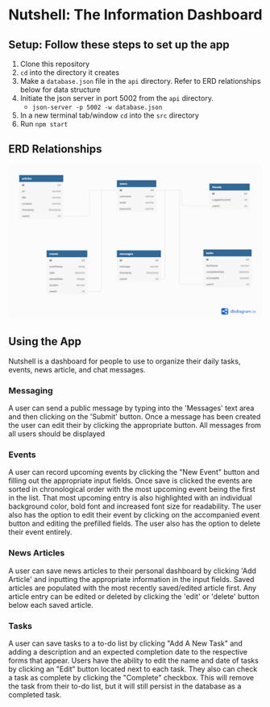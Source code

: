 # Nutshell: The Information Dashboard

## Setup: Follow these steps to set up the app

1. Clone this repository
2. `cd` into the directory it creates
3. Make a `database.json` file in the `api` directory. Refer to ERD relationships below for data structure
4. Initiate the json server in port 5002 from the `api` directory.
    * `json-server -p 5002 -w database.json`
4. In a new terminal tab/window `cd` into the `src` directory
5. Run `npm start`

## ERD Relationships

![nutshell ERD](./Nutshell_ERD.png)

## Using the App

Nutshell is a dashboard for people to use to organize their daily tasks, events, news article, and chat messages.

### Messaging
A user can send a public message by typing into the 'Messages' text area and then clicking on the 'Submit' button. Once a message has been created the user can edit their by clicking the appropriate button. All messages from all users should be displayed

### Events

A user can record upcoming events by clicking the "New Event" button and filling out the appropriate input fields. Once save is clicked the events are sorted in chronological order with the most upcoming event being the first in the list. That most upcoming entry is also highlighted with an individual background color, bold font and increased font size for readability. The user also has the option to edit their event by clicking on the accompanied event button and editing the prefilled fields. The user also has the option to delete their event entirely. 

### News Articles

A user can save news articles to their personal dashboard by clicking 'Add Article' and inputting the appropriate information in the input fields. Saved articles are populated with the most recently saved/edited article first. Any article entry can be edited or deleted by clicking the 'edit' or 'delete' button below each saved article.

### Tasks

A user can save tasks to a to-do list by clicking "Add A New Task" and adding a description and an expected completion date to the respective forms that appear. Users have the ability to edit the name and date of tasks by clicking an "Edit" button located next to each task. They also can check a task as complete by clicking the "Complete" checkbox. This will remove the task from their to-do list, but it will still persist in the database as a completed task. 
